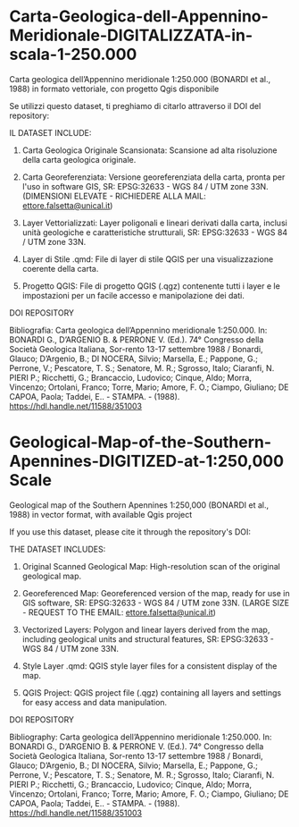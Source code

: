 # Carta-Geologica-dell-Appennino-Meridionale-DIGITALIZZATA-in-scala-1-250.000
Carta geologica dell’Appennino meridionale 1:250.000 (BONARDI et al., 1988) in formato vettoriale, con progetto Qgis disponibile

Se utilizzi questo dataset, ti preghiamo di citarlo attraverso il DOI del repository: 


IL DATASET INCLUDE:

1.	Carta Geologica Originale Scansionata: Scansione ad alta risoluzione della carta geologica originale. 

2.	Carta Georeferenziata: Versione georeferenziata della carta, pronta per l'uso in software GIS, SR: EPSG:32633 - WGS 84 / UTM zone 33N. (DIMENSIONI ELEVATE - RICHIEDERE ALLA MAIL: ettore.falsetta@unical.it)

3.  Layer Vettorializzati: Layer poligonali e lineari derivati dalla carta, inclusi unità geologiche e caratteristiche strutturali, SR: EPSG:32633 - WGS 84 / UTM zone 33N.

4.  Layer di Stile .qmd: File di layer di stile QGIS per una visualizzazione coerente della carta.

5.  Progetto QGIS: File di progetto QGIS (.qgz) contenente tutti i layer e le impostazioni per un facile accesso e manipolazione dei dati.

DOI REPOSITORY

Bibliografia: Carta geologica dell’Appennino meridionale 1:250.000. In: BONARDI G., D’ARGENIO B. & PERRONE V. (Ed.). 74° Congresso della Società Geologica Italiana, Sor-rento 13-17 settembre 1988 / Bonardi, Glauco; D’Argenio, B.; DI NOCERA, Silvio; Marsella, E.; Pappone, G.; Perrone, V.; Pescatore, T. S.; Senatore, M. R.; Sgrosso, Italo; Ciaranfi, N. PIERI P.; Ricchetti, G.; Brancaccio, Ludovico; Cinque, Aldo; Morra, Vincenzo; Ortolani, Franco; Torre, Mario; Amore, F. O.; Ciampo, Giuliano; DE CAPOA, Paola; Taddei, E.. - STAMPA. - (1988). https://hdl.handle.net/11588/351003





# Geological-Map-of-the-Southern-Apennines-DIGITIZED-at-1:250,000 Scale
Geological map of the Southern Apennines 1:250,000 (BONARDI et al., 1988) in vector format, with available Qgis project

If you use this dataset, please cite it through the repository's DOI:

THE DATASET INCLUDES:

1. Original Scanned Geological Map: High-resolution scan of the original geological map.

2. Georeferenced Map: Georeferenced version of the map, ready for use in GIS software, SR: EPSG:32633 - WGS 84 / UTM zone 33N. (LARGE SIZE - REQUEST TO THE EMAIL: ettore.falsetta@unical.it)

3. Vectorized Layers: Polygon and linear layers derived from the map, including geological units and structural features, SR: EPSG:32633 - WGS 84 / UTM zone 33N.

4. Style Layer .qmd: QGIS style layer files for a consistent display of the map.

5. QGIS Project: QGIS project file (.qgz) containing all layers and settings for easy access and data manipulation.

DOI REPOSITORY

Bibliography: Carta geologica dell’Appennino meridionale 1:250.000. In: BONARDI G., D’ARGENIO B. & PERRONE V. (Ed.). 74° Congresso della Società Geologica Italiana, Sor-rento 13-17 settembre 1988 / Bonardi, Glauco; D’Argenio, B.; DI NOCERA, Silvio; Marsella, E.; Pappone, G.; Perrone, V.; Pescatore, T. S.; Senatore, M. R.; Sgrosso, Italo; Ciaranfi, N. PIERI P.; Ricchetti, G.; Brancaccio, Ludovico; Cinque, Aldo; Morra, Vincenzo; Ortolani, Franco; Torre, Mario; Amore, F. O.; Ciampo, Giuliano; DE CAPOA, Paola; Taddei, E.. - STAMPA. - (1988). https://hdl.handle.net/11588/351003
